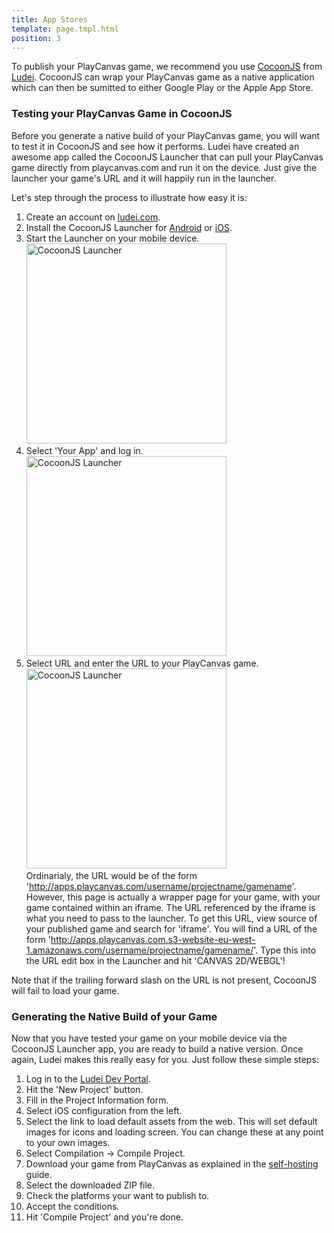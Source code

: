 ```yaml
---
title: App Stores
template: page.tmpl.html
position: 3
---
```


To publish your PlayCanvas game, we recommend you use [CocoonJS][cocoonjs] from [Ludei][ludei]. CocoonJS can wrap your PlayCanvas game as a native application which can then be sumitted to either Google Play or the Apple App Store.

### Testing your PlayCanvas Game in CocoonJS

Before you generate a native build of your PlayCanvas game, you will want to test it in CocoonJS and see how it performs. Ludei have created an awesome app called the CocoonJS Launcher that can pull your PlayCanvas game directly from playcanvas.com and run it on the device. Just give the launcher your game's URL and it will happily run in the launcher.

Let's step through the process to illustrate how easy it is:

1. Create an account on [ludei.com][ludei].
2. Install the CocoonJS Launcher for [Android][android_launcher] or [iOS][ios_launcher].
3. Start the Launcher on your mobile device.<br><img alt="CocoonJS Launcher" width="320" src="/images/publishing/launcher.png"></img>
4. Select 'Your App' and log in.<br><img alt="CocoonJS Launcher" width="320" src="/images/publishing/launcher_login.png"></img>
5. Select URL and enter the URL to your PlayCanvas game.<br><img alt="CocoonJS Launcher" width="320" src="/images/publishing/launcher_url.png"></img><br>Ordinarialy, the URL would be of the form 'http://apps.playcanvas.com/username/projectname/gamename'. However, this page is actually a wrapper page for your game, with your game contained within an iframe. The URL referenced by the iframe is what you need to pass to the launcher. To get this URL, view source of your published game and search for 'iframe'. You will find a URL of the form 'http://apps.playcanvas.com.s3-website-eu-west-1.amazonaws.com/username/projectname/gamename/'. Type this into the URL edit box in the Launcher and hit 'CANVAS 2D/WEBGL'!

<p class="alert alert-warning">
Note that if the trailing forward slash on the URL is not present, CocoonJS will fail to load your game.
</p>

### Generating the Native Build of your Game

Now that you have tested your game on your mobile device via the CocoonJS Launcher app, you are ready to build a native version. Once again, Ludei makes this really easy for you. Just follow these simple steps:

1. Log in to the [Ludei Dev Portal][ludei_dev].
2. Hit the 'New Project' button.
3. Fill in the Project Information form.
4. Select iOS configuration from the left.
5. Select the link to load default assets from the web. This will set default images for icons and loading screen. You can change these at any point to your own images.
7. Select Compilation -> Compile Project.
6. Download your game from PlayCanvas as explained in the [self-hosting][self_hosting] guide.
8. Select the downloaded ZIP file.
9. Check the platforms your want to publish to.
10. Accept the conditions.
11. Hit 'Compile Project' and you're done.

[cocoonjs]: https://www.ludei.com/cocoonjs/
[ludei]: https://ludei.com/
[android_launcher]: https://play.google.com/store/apps/details?id=com.ideateca.cocoonjslauncher&hl=en_GB
[ios_launcher]: https://itunes.apple.com/gb/app/cocoonjs-by-ludei/id519623307?mt=8
[ludei_dev]: https://sso.ludei.com/login?client=cloud
[self_hosting]: /user-manual/publishing/selfhosting
